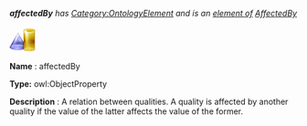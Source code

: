 ___affectedBy__ 
 has
 [Category:OntologyElement](../../Category/OntologyElement "Category:OntologyElement") 
 and is an
 [element of](../../Property/ElementOf "Property:ElementOf") 
[AffectedBy](../../Submissions/AffectedBy "Submissions:AffectedBy")_




  





[![ObjectProperty](../images/thumb/c/c3/ObjectProperty.gif/45px-ObjectProperty.gif)](../../Image/ObjectProperty.gif "ObjectProperty")


__Name__ 
 : affectedBy
 



__Type:__ 
 owl:ObjectProperty
 



__Description__ 
 : A relation between qualities. A quality is affected by another quality if the value of the latter affects the value of the former.